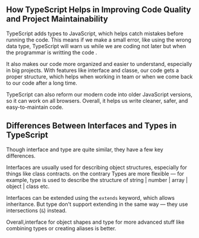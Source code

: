 ## How TypeScript Helps in Improving Code Quality and Project Maintainability

TypeScript adds types to JavaScript, which helps catch mistakes before running the code. This means if we make a small error, like using the wrong data type, TypeScript will warn us while we are coding not later but when the programmar is writting the code .

It also makes our code more organized and easier to understand, especially in big projects. With features like interface and classe, our code gets a proper structure, which helps when working in team or when we come back to our code after a long time.

TypeScript can also reform our modern code into older JavaScript versions, so it can work on all browsers. Overall, it helps us write cleaner, safer, and easy-to-maintain code.


## Differences Between Interfaces and Types in TypeScript

Though interface and type are quite similar, they have a few key differences.

 Interfaces are usually used for describing object structures, especially for things like class contracts.
 on the contrary Types are more flexible — for example, type is used to describe the structure of string | number | array | object | class etc.

 Interfaces can be extended using the `extends` keyword, which allows inheritance. But type don't support extending in the same way — they use intersections (`&`) instead.

Overall,interface for object shapes and type for more advanced stuff like combining types or creating aliases is better.